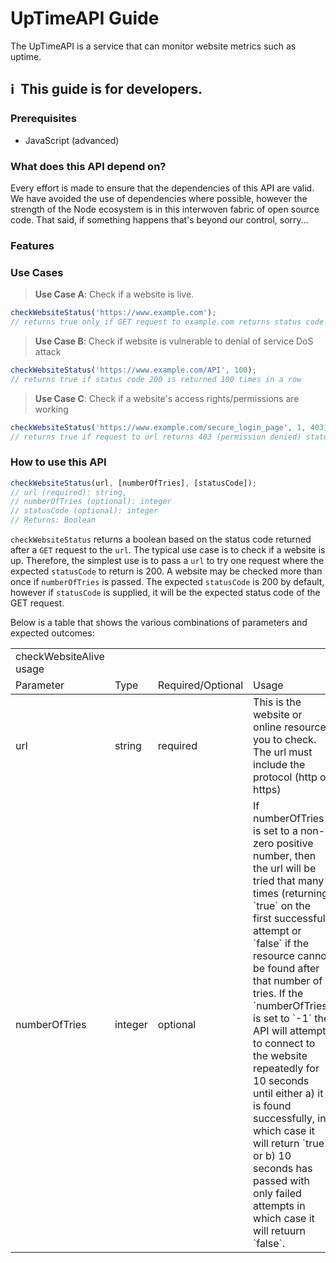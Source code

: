 # UpTimeAPI Guide
The UpTimeAPI is a service that can monitor website metrics such as uptime.

## :information_source:&nbsp; This guide is for developers.

### Prerequisites
- JavaScript (advanced)

### What does this API depend on?
Every effort is made to ensure that the dependencies of this API are valid. We have avoided the use of dependencies where possible, however the strength of the Node ecosystem is in this interwoven fabric of open source code. That said, if something happens that's beyond our control, sorry... 


### Features

### Use Cases
>**Use Case A**: Check if a website is live.
```javascript
checkWebsiteStatus('https://www.example.com');
// returns true only if GET request to example.com returns status code 200
```

>**Use Case B**: Check if website is vulnerable to denial of service DoS attack
```javascript
checkWebsiteStatus('https://www.example.com/API', 100);
// returns true if status code 200 is returned 100 times in a row
```

>**Use Case C**: Check if a website's access rights/permissions are working
```javascript
checkWebsiteStatus('https://www.example.com/secure_login_page', 1, 403);
// returns true if request to url returns 403 (permission denied) status code
```

### How to use this API

```javascript 
checkWebsiteStatus(url, [numberOfTries], [statusCode]);
// url (required): string, 
// numberOfTries (optional): integer
// statusCode (optional): integer
// Returns: Boolean
```
`checkWebsiteStatus` returns a boolean based on the status code returned after a `GET` request to the `url`. The typical use case is to check if a website is up. Therefore, the simplest use is to pass a `url` to try one request where the expected `statusCode` to return is 200. A website may be checked more than once if `numberOfTries` is passed. The expected `statusCode` is 200 by default, however if `statusCode` is supplied, it will be the expected status code of the GET request.

Below is a table that shows the various combinations of parameters and expected outcomes:

<table>
  <theader>
    <tr><td>checkWebsiteAlive usage</td></tr>
    <tr>
      <td>Parameter</td>
      <td>Type</td>
      <td>Required/Optional</td>
      <td>Usage</td>
    </tr>
  </theader>
  <tbody>
    <tr>
     <td>url</td>
      <td>string</td>
     <td>required</td>
     <td>This is the website or online resource you to check. The url must include the protocol (http or https)</td>     
    </tr>
    <tr>
    <td>numberOfTries</td>
      <td>integer</td>
     <td>optional</td>
     <td>If numberOfTries is set to a non-zero positive number, then the url will be tried that many times (returning `true` on the first successful attempt or `false` if the resource cannot be found after that number of tries. If the `numberOfTries` is set to `-1` the API will attempt to connect to the website repeatedly for 10 seconds until either a) it is found successfully, in which case it will return `true` or b) 10 seconds has passed with only failed attempts in which case it will retuurn `false`.</td>
    </tr>
  </tbody>
</table> 

